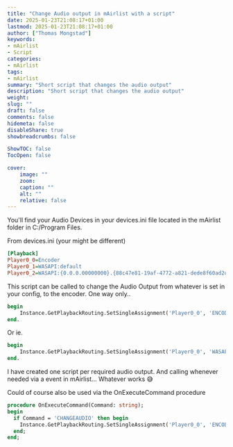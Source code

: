 ```yaml
---
title: "Change Audio output in mAirlist with a script"
date: 2025-01-23T21:08:17+01:00
lastmod: 2025-01-23T21:08:17+01:00
author: ["Thomas Mongstad"]
keywords: 
- mAirlist
- Script
categories:
- mAirlist
tags:
- mAirlist
summary: "Short script that changes the audio output"
description: "Short script that changes the audio output"
weight:
slug: ""
draft: false
comments: false
hidemeta: false
disableShare: true
showbreadcrumbs: false

ShowTOC: false
TocOpen: false 

cover:
    image: "" 
    zoom: 
    caption: ""
    alt: ""
    relative: false
---
```


You'll find your Audio Devices in your devices.ini file located in the mAirlist folder in C:/Program Files.

From devices.ini (your might be different)
```ini
[Playback]
Player0_0=Encoder
Player0_1=WASAPI:default
Player0_2=WASAPI:{0.0.0.00000000}.{88c47e81-19af-4772-a821-dede8f60ad2d}
```

This script can be called to change the Audio Output from whatever is set in your config, to the encoder. One way only.. 
```pascal
begin
    Instance.GetPlaybackRouting.SetSingleAssignment('Player0_0', 'ENCODER')
end.
```
Or ie. 
```pascal
begin
    Instance.GetPlaybackRouting.SetSingleAssignment('Player0_0', 'WASAPI:{0.0.0.00000000}.{88c47e81-19af-4772-a821-dede8f60ad2d}')
end.
```

I have created one script per required audio output. And calling whenever needed via a event in mAirlist... Whatever works 😅

Could of course also be used via the OnExecuteCommand procedure 
```pascal
procedure OnExecuteCommand(Command: string);
begin
  if Command = 'CHANGEAUDIO' then begin
    Instance.GetPlaybackRouting.SetSingleAssignment('Player0_0', 'ENCODER')
  end;
end;
```

<script src="https://gist.mongst.ad/thomas/aead2876944549358272679cf2bdb244.js"></script>